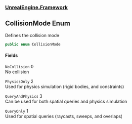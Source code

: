 ### [UnrealEngine.Framework](UnrealEngine_Framework.md 'UnrealEngine.Framework')
## CollisionMode Enum
Defines the collision mode  
```csharp
public enum CollisionMode

```
#### Fields
<a name='UnrealEngine_Framework_CollisionMode_NoCollision'></a>
`NoCollision` 0  
No collision  
  
<a name='UnrealEngine_Framework_CollisionMode_PhysicsOnly'></a>
`PhysicsOnly` 2  
Used for physics simulation (rigid bodies, and constraints)  
  
<a name='UnrealEngine_Framework_CollisionMode_QueryAndPhysics'></a>
`QueryAndPhysics` 3  
Can be used for both spatial queries and physics simulation  
  
<a name='UnrealEngine_Framework_CollisionMode_QueryOnly'></a>
`QueryOnly` 1  
Used for spatial queries (raycasts, sweeps, and overlaps)  
  
